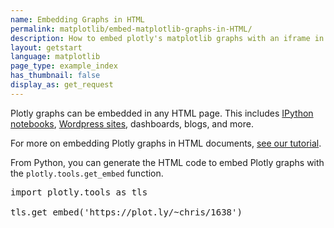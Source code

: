 ```yaml
---
name: Embedding Graphs in HTML
permalink: matplotlib/embed-matplotlib-graphs-in-HTML/
description: How to embed plotly's matplotlib graphs with an iframe in HTML.
layout: getstart
language: matplotlib
page_type: example_index
has_thumbnail: false
display_as: get_request
---
```


Plotly graphs can be embedded in any HTML page. This includes [IPython notebooks](https://plot.ly/ipython-notebooks/),
[Wordpress sites](https://wordpress.org/plugins/wp-plotly/), dashboards, blogs, and more.

For more on embedding Plotly graphs in HTML documents, [see our tutorial](https://plot.ly/how-to-embed-plotly-graphs-in-websites/).

From Python, you can generate the HTML code to embed Plotly graphs with the <code>plotly.tools.get_embed</code> function.


<pre>import plotly.tools as tls

tls.get_embed('https://plot.ly/~chris/1638')
</pre>
